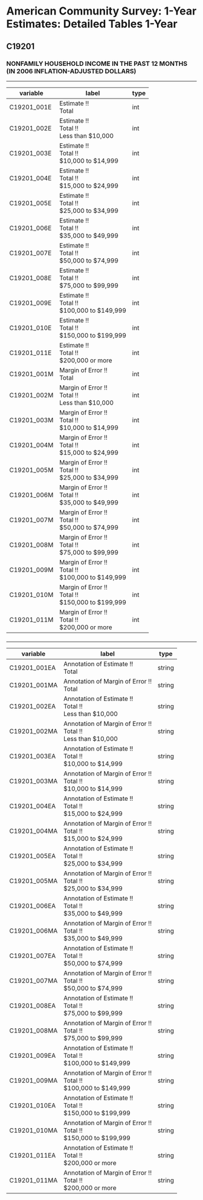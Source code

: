 # American Community Survey: 1-Year Estimates: Detailed Tables 1-Year

## C19201

### NONFAMILY HOUSEHOLD INCOME IN THE PAST 12 MONTHS (IN 2006 INFLATION-ADJUSTED DOLLARS)

___

| variable | label | type |
| ----- | ----- | ----- |
| C19201_001E | Estimate !!<br>Total | int |
| C19201_002E | Estimate !!<br>Total !!<br>Less than $10,000 | int |
| C19201_003E | Estimate !!<br>Total !!<br>$10,000 to $14,999 | int |
| C19201_004E | Estimate !!<br>Total !!<br>$15,000 to $24,999 | int |
| C19201_005E | Estimate !!<br>Total !!<br>$25,000 to $34,999 | int |
| C19201_006E | Estimate !!<br>Total !!<br>$35,000 to $49,999 | int |
| C19201_007E | Estimate !!<br>Total !!<br>$50,000 to $74,999 | int |
| C19201_008E | Estimate !!<br>Total !!<br>$75,000 to $99,999 | int |
| C19201_009E | Estimate !!<br>Total !!<br>$100,000 to $149,999 | int |
| C19201_010E | Estimate !!<br>Total !!<br>$150,000 to $199,999 | int |
| C19201_011E | Estimate !!<br>Total !!<br>$200,000 or more | int |
| C19201_001M | Margin of Error !!<br>Total | int |
| C19201_002M | Margin of Error !!<br>Total !!<br>Less than $10,000 | int |
| C19201_003M | Margin of Error !!<br>Total !!<br>$10,000 to $14,999 | int |
| C19201_004M | Margin of Error !!<br>Total !!<br>$15,000 to $24,999 | int |
| C19201_005M | Margin of Error !!<br>Total !!<br>$25,000 to $34,999 | int |
| C19201_006M | Margin of Error !!<br>Total !!<br>$35,000 to $49,999 | int |
| C19201_007M | Margin of Error !!<br>Total !!<br>$50,000 to $74,999 | int |
| C19201_008M | Margin of Error !!<br>Total !!<br>$75,000 to $99,999 | int |
| C19201_009M | Margin of Error !!<br>Total !!<br>$100,000 to $149,999 | int |
| C19201_010M | Margin of Error !!<br>Total !!<br>$150,000 to $199,999 | int |
| C19201_011M | Margin of Error !!<br>Total !!<br>$200,000 or more | int |
### 

___

| variable | label | type |
| ----- | ----- | ----- |
| C19201_001EA | Annotation of Estimate !!<br>Total | string |
| C19201_001MA | Annotation of Margin of Error !!<br>Total | string |
| C19201_002EA | Annotation of Estimate !!<br>Total !!<br>Less than $10,000 | string |
| C19201_002MA | Annotation of Margin of Error !!<br>Total !!<br>Less than $10,000 | string |
| C19201_003EA | Annotation of Estimate !!<br>Total !!<br>$10,000 to $14,999 | string |
| C19201_003MA | Annotation of Margin of Error !!<br>Total !!<br>$10,000 to $14,999 | string |
| C19201_004EA | Annotation of Estimate !!<br>Total !!<br>$15,000 to $24,999 | string |
| C19201_004MA | Annotation of Margin of Error !!<br>Total !!<br>$15,000 to $24,999 | string |
| C19201_005EA | Annotation of Estimate !!<br>Total !!<br>$25,000 to $34,999 | string |
| C19201_005MA | Annotation of Margin of Error !!<br>Total !!<br>$25,000 to $34,999 | string |
| C19201_006EA | Annotation of Estimate !!<br>Total !!<br>$35,000 to $49,999 | string |
| C19201_006MA | Annotation of Margin of Error !!<br>Total !!<br>$35,000 to $49,999 | string |
| C19201_007EA | Annotation of Estimate !!<br>Total !!<br>$50,000 to $74,999 | string |
| C19201_007MA | Annotation of Margin of Error !!<br>Total !!<br>$50,000 to $74,999 | string |
| C19201_008EA | Annotation of Estimate !!<br>Total !!<br>$75,000 to $99,999 | string |
| C19201_008MA | Annotation of Margin of Error !!<br>Total !!<br>$75,000 to $99,999 | string |
| C19201_009EA | Annotation of Estimate !!<br>Total !!<br>$100,000 to $149,999 | string |
| C19201_009MA | Annotation of Margin of Error !!<br>Total !!<br>$100,000 to $149,999 | string |
| C19201_010EA | Annotation of Estimate !!<br>Total !!<br>$150,000 to $199,999 | string |
| C19201_010MA | Annotation of Margin of Error !!<br>Total !!<br>$150,000 to $199,999 | string |
| C19201_011EA | Annotation of Estimate !!<br>Total !!<br>$200,000 or more | string |
| C19201_011MA | Annotation of Margin of Error !!<br>Total !!<br>$200,000 or more | string |

